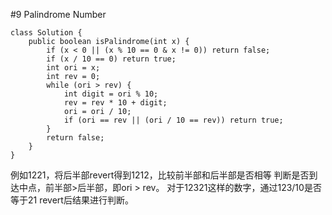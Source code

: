\#9 Palindrome Number
```
class Solution {
    public boolean isPalindrome(int x) {
        if (x < 0 || (x % 10 == 0 & x != 0)) return false;
        if (x / 10 == 0) return true;
        int ori = x;
        int rev = 0;
        while (ori > rev) {
            int digit = ori % 10;
            rev = rev * 10 + digit;
            ori = ori / 10;
            if (ori == rev || (ori / 10 == rev)) return true;
        }
        return false;
    }
}
```
例如1221，将后半部revert得到1212，比较前半部和后半部是否相等
判断是否到达中点，前半部>后半部，即ori > rev。
对于12321这样的数字，通过123/10是否等于21 revert后结果进行判断。
